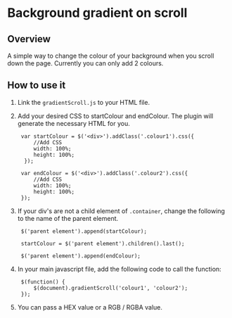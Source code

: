# Background gradient on scroll

## Overview

A simple way to change the colour of your background when you scroll down the page.
Currently you can only add 2 colours.

## How to use it
1. Link the `gradientScroll.js` to your HTML file.
2. Add your desired CSS to startColour and endColour. The plugin will generate the necessary HTML for you.

		var startColour = $('<div>').addClass('.colour1').css({
			//Add CSS
			width: 100%;
			height: 100%;
		 });
		 
		var endColour = $('<div>').addClass('.colour2').css({
			//Add CSS
			width: 100%;
			height: 100%;
		});

3. If your div's are not a child element of `.container`, change the following to the name of the parent element.

		$('parent element').append(startColour);
	
		startColour = $('parent element').children().last();
		
		$('parent element').append(endColour);
 
   
3. In your main javascript file, add the following code to call the function:

		$(function() {
			$(document).gradientScroll('colour1', 'colour2');
		});

4. You can pass a HEX value or a RGB / RGBA value. 